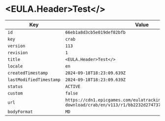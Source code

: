 # <EULA.Header>Test</>

| Key | Value |
| --- | ----- |
| `id` | `66eb1a8d3cb5e019def82bfb` |
| `key` | `crab` |
| `version` | `113` |
| `revision` | `1` |
| `title` | `<EULA.Header>Test</>` |
| `locale` | `en` |
| `createdTimestamp` | `2024-09-18T18:23:09.639Z` |
| `lastModifiedTimestamp` | `2024-09-18T18:23:09.639Z` |
| `status` | `ACTIVE` |
| `custom` | `false` |
| `url` | `https://cdn1.epicgames.com/eulatracking-download/crab/en/v113/r1/bb2232d27473772dff0cb631ac16225a.pdf` |
| `bodyFormat` | `MD` |
